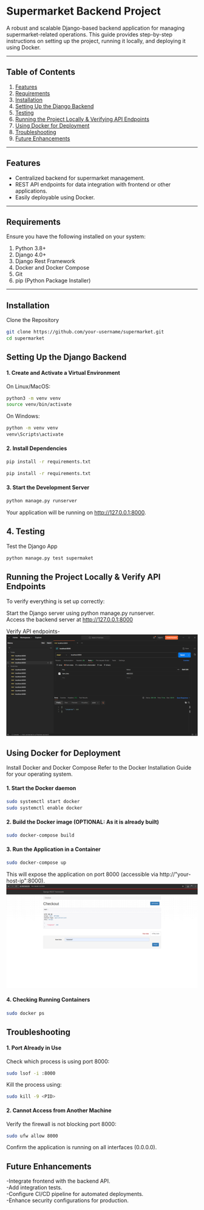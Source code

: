 # Supermarket Backend Project

A robust and scalable Django-based backend application for managing supermarket-related operations. This guide provides step-by-step instructions on setting up the project, running it locally, and deploying it using Docker.

---

## Table of Contents

1. [Features](#features)  
2. [Requirements](#requirements)  
3. [Installation](#installation)  
4. [Setting Up the Django Backend](#setting-up-the-django-backend)
5. [Testing](#testing)
6. [Running the Project Locally & Verifying API Endpoints](#running-the-project-locally--verifying-api-endpoints)  
7. [Using Docker for Deployment](#using-docker-for-deployment)  
8. [Troubleshooting](#troubleshooting)  
9. [Future Enhancements](#future-enhancements)

---

## Features

- Centralized backend for supermarket management.
- REST API endpoints for data integration with frontend or other applications.
- Easily deployable using Docker.

---

## Requirements

Ensure you have the following installed on your system:

1. Python 3.8+  
2. Django 4.0+
3. Django Rest Framework
4. Docker and Docker Compose  
5. Git  
6. pip (Python Package Installer)  

---

## Installation

Clone the Repository
```bash
git clone https://github.com/your-username/supermarket.git
cd supermarket
```
## Setting Up the Django Backend
#### 1. Create and Activate a Virtual Environment
On Linux/MacOS:
```bash
python3 -m venv venv
source venv/bin/activate
```
On Windows:
```bash
python -m venv venv
venv\Scripts\activate
```
#### 2. Install Dependencies
```bash
pip install -r requirements.txt
```
```bash
pip install -r requirements.txt
```
#### 3. Start the Development Server
```bash
python manage.py runserver
```
Your application will be running on http://127.0.0.1:8000.

## 4. Testing
Test the Django App
```bash
python manage.py test supermaket
```

## Running the Project Locally & Verify API Endpoints
To verify everything is set up correctly:

Start the Django server using python manage.py runserver.</br>
Access the backend server at http://127.0.0.1:8000</br>

Verify API endpoints-
![](./Scs2.png)

## Using Docker for Deployment

Install Docker and Docker Compose
Refer to the Docker Installation Guide for your operating system.

#### 1. Start the Docker daemon

```bash
sudo systemctl start docker
sudo systemctl enable docker
```
#### 2. Build the Docker image (OPTIONAL: As it is already built)
```bash
sudo docker-compose build
```
#### 3. Run the Application in a Container
```bash
sudo docker-compose up
```
This will expose the application on port 8000 (accessible via http://"your-host-ip":8000).
![](./Scs1.png)

#### 4. Checking Running Containers
```bash
sudo docker ps
```
## Troubleshooting
#### 1. Port Already in Use
Check which process is using port 8000:
```bash
sudo lsof -i :8000
```
Kill the process using:
```bash
sudo kill -9 <PID>
```
#### 2. Cannot Access from Another Machine
Verify the firewall is not blocking port 8000:
```bash
sudo ufw allow 8000
```
Confirm the application is running on all interfaces (0.0.0.0).

## Future Enhancements
-Integrate frontend with the backend API.</br>
-Add integration tests.</br>
-Configure CI/CD pipeline for automated deployments.</br>
-Enhance security configurations for production.</br>
